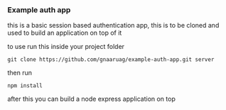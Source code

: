 ### Example auth app

this is a basic session based authentication app, this is to be cloned and used to build an application on top of it

to use run this inside your project folder
```
git clone https://github.com/gnaaruag/example-auth-app.git server
```

then run
```
npm install
```

after this you can build a node express application on top
